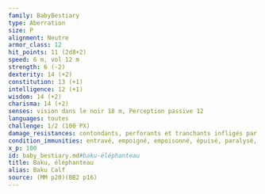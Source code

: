 ```yaml
---
family: BabyBestiary
type: Aberration
size: P
alignment: Neutre
armor_class: 12
hit_points: 11 (2d8+2)
speed: 6 m, vol 12 m
strength: 6 (-2)
dexterity: 14 (+2)
constitution: 13 (+1)
intelligence: 12 (+1)
wisdom: 14 (+2)
charisma: 14 (+2)
senses: vision dans le noir 18 m, Perception passive 12
languages: toutes
challenge: 1/2 (100 PX)
damage_resistances: contondants, perforants et tranchants infligés par des attaques non magiques
condition_immunities: entravé, empoigné, empoisonné, épuisé, paralysé, pétrifé
x_p: 100
id: baby_bestiary.md#baku-éléphanteau
title: Baku, éléphanteau
alias: Baku Calf
source: (MM p20)(BB2 p16)
---
```


